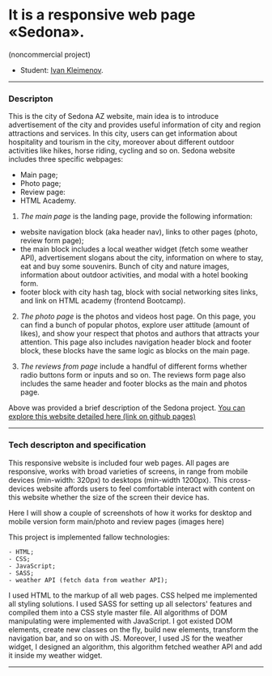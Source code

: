 # It is a responsive web page «Sedona». 
(noncommercial project)

* Student: [Ivan Kleimenov](https://up.htmlacademy.ru/adaptive/18/user/1162513).

---
### Descripton
This is the city of Sedona AZ website, main idea is to introduce advertisement of the city and provides useful information of city and region attractions and services. In this city, users can get information about hospitality and tourism in the city, moreover about different outdoor activities like hikes, horse riding, cycling and so on. Sedona website includes three specific webpages:
- Main page;
- Photo page;
- Review page:
- HTML Academy.

1) _The main page_ is the landing page, provide the following information:
- website navigation block (aka header nav), links to other pages (photo, review form page);
- the main block includes a local weather widget (fetch some weather API), advertisement slogans about the city, information on where to stay, eat and buy some souvenirs. Bunch of city and nature images, information about outdoor activities, and modal with a hotel booking form.
- footer block with city hash tag, block with social networking sites links, and link on HTML academy (frontend Bootcamp).

2) _The photo page_ is the photos and videos host page. On this page, you can find a bunch of popular photos, explore user attitude (amount of likes), and show your respect that photos and authors that attracts your attention. This page also includes navigation header block and footer block, these blocks have the same logic as blocks on the main page.

3) _The reviews from page_ include a handful of different forms whether radio buttons form or inputs and so on. The reviews form page also includes the same header and footer blocks as the main and photos page.

Above was provided a brief description of the Sedona project.
[You can explore this website detailed here (link on github pages)](https://kleimenov.github.io/SEDONA-HTML-CSS-project/source/index.html)

---

### Tech descripton and specification

This responsive website is included four web pages. All pages are responsive, works with broad varieties of screens, in range from mobile devices (min-width: 320px) to desktops (min-width 1200px). This cross-devices website affords users to feel comfortable interact with content on this website whether the size of the screen their device has.

Here I will show a couple of screenshots of how it works for desktop and mobile version form main/photo and review pages (images here)


This project is implemented fallow technologies:
```
- HTML;
- CSS;
- JavaScript;
- SASS;
- weather API (fetch data from weather API);

```
I used HTML to the markup of all web pages. CSS helped me implemented all styling solutions. I used SASS for setting up all selectors' features and compiled them into a CSS style master file. All algorithms of DOM manipulating were implemented with JavaScript. I got existed DOM elements, create new classes on the fly, build new elements, transform the navigation bar, and so on with JS. Moreover, I used JS for the weather widget, I designed an algorithm, this algorithm fetched weather API and add it inside my weather widget.

---
